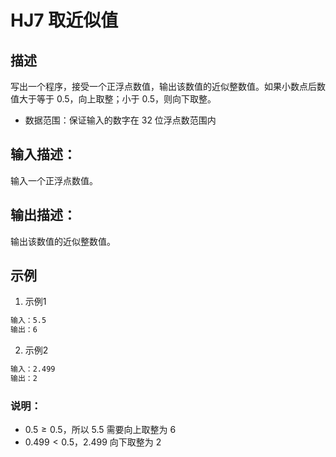# HJ7 取近似值

## 描述

写出一个程序，接受一个正浮点数值，输出该数值的近似整数值。如果小数点后数值大于等于 0.5，向上取整；小于 0.5，则向下取整。

* 数据范围：保证输入的数字在 32 位浮点数范围内

## 输入描述：

输入一个正浮点数值。

## 输出描述：

输出该数值的近似整数值。

## 示例

1. 示例1

```txt
输入：5.5
输出：6
```

2. 示例2

```txt
输入：2.499
输出：2
```

### 说明：

* $0.5 \geq 0.5$，所以 5.5 需要向上取整为 6
* $0.499 < 0.5$，2.499 向下取整为 2
